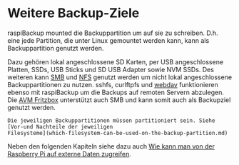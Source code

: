 # Weitere Backup-Ziele

raspiBackup mounted die Backuppartition um auf sie zu schreiben. D.h.
eine jede Partition, die unter Linux gemountet
werden kann, kann als Backuppartition genutzt werden.

Dazu gehören lokal angeschlossene SD Karten,
per USB angeschlossene Platten, SSDs,
USB Sticks und SD USB Adapter sowie NVM SSDs.
Des weiteren kann [SMB](smb-as-backupspace.md) und
[NFS](/nfs-as-backupspace.md) genutzt werden
um nicht lokal angeschlossene Backuppartitionen zu nutzen.
sshfs, curlftpfs und [webdav](webdav-as-backupspace.md)
funktionieren ebenso mit raspiBackup
um die Backups auf remoten Servern abzulegen.
Die [AVM Fritzbox](avm-fritzbox-as-backupspacei.md)
unterstützt auch SMB und kann somit
auch als Backupziel genutzt werden.

```admonish info title="Filesysteme"
Die jeweiligen Backuppartitionen müssen partitioniert sein. Siehe [Vor-und Nachteile der jeweiligen
Filesysteme](which-filesystem-can-be-used-on-the-backup-partition.md) 
```

Neben den folgenden Kapiteln siehe dazu auch [Wie kann man von der Raspberry Pi auf externe Daten zugreifen](https://linux-tips-and-tricks.de/de/13-raspberry/423-wie-kann-man-von-der-pi-unter-linux-auf-externe-daten-zugreifen).

[.status]: rft

